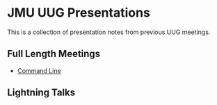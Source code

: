 # JMU UUG Presentations
This is a collection of presentation notes from previous UUG meetings.

## Full Length Meetings
* [Command Line](CommandLine.md)

## Lightning Talks
